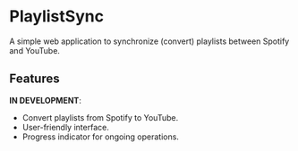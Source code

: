 # PlaylistSync
A simple web application to synchronize (convert) playlists between Spotify and YouTube.

## Features
**IN DEVELOPMENT**:
- Convert playlists from Spotify to YouTube.
- User-friendly interface.
- Progress indicator for ongoing operations.


